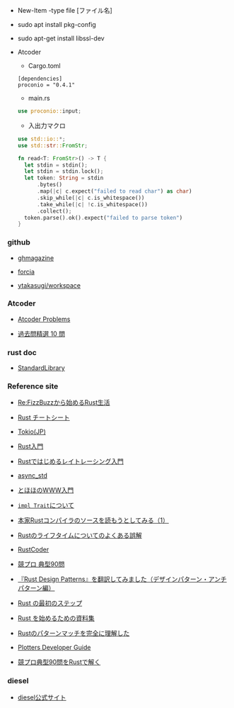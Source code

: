 * New-Item -type file [ファイル名]

* sudo apt install pkg-config

* sudo apt-get install libssl-dev

* Atcoder

  * Cargo.toml

  ```
  [dependencies]
  proconio = "0.4.1"
  ```

  * main.rs

  ```rust
  use proconio::input;
  ```

  * 入出力マクロ

  ```rust
  use std::io::*;
  use std::str::FromStr;

  fn read<T: FromStr>() -> T {
    let stdin = stdin();
    let stdin = stdin.lock();
    let token: String = stdin
        .bytes()
        .map(|c| c.expect("failed to read char") as char) 
        .skip_while(|c| c.is_whitespace())
        .take_while(|c| !c.is_whitespace())
        .collect();
    token.parse().ok().expect("failed to parse token")
  }
  ```

### github

* [ghmagazine](https://github.com/ghmagazine/rustbook)

* [forcia](https://github.com/forcia/rustbook)

* [ytakasugi/workspace](https://github.com/ytakasugi/workspace)

### Atcoder

* [Atcoder Problems](https://kenkoooo.com/atcoder/#/table/)

* [過去問精選 10 問](https://qiita.com/drken/items/fd4e5e363d0f5859067)

### rust doc
* [StandardLibrary](https://doc.rust-lang.org/stable/std/)

### Reference site

* [Re:FizzBuzzから始めるRust生活](https://qiita.com/hinastory/items/543ae9749c8bccb9afbc)

* [Rust チートシート](https://cheats.rs/)

* [Tokio(JP)](https://zenn.dev/magurotuna/books/tokio-tutorial-ja)

* [Rust入門](https://zenn.dev/mebiusbox/books/22d4c1ed9b0003/viewer/6d5875)

* [Rustではじめるレイトレーシング入門](https://github.com/mebiusbox/docs/blob/master/Rust%E3%81%A7%E3%81%AF%E3%81%98%E3%82%81%E3%82%8B%E3%83%AC%E3%82%A4%E3%83%88%E3%83%AC%E3%83%BC%E3%82%B7%E3%83%B3%E3%82%B0%E5%85%A5%E9%96%80.pdf)

* [async_std](https://docs.rs/async-std/1.9.0/async_std/)

* [とほほのWWW入門](http://www.tohoho-web.com/ex/rust.html)

* [`impl Trait`について](https://qnighy.hatenablog.com/entry/2018/01/28/220000)

* [本家Rustコンパイラのソースを読もうとしてみる（1）](https://qiita.com/0yoyoyo/items/eba97a019d0e60324263)

* [Rustのライフタイムについてのよくある誤解](https://github.com/pretzelhammer/rust-blog/blob/master/posts/translations/jp/common-rust-lifetime-misconceptions.md)

* [RustCoder](https://zenn.dev/toga/books/rust-atcoder)

* [競プロ 典型90問](https://github.com/E869120/kyopro_educational_90)

* [『Rust Design Patterns』を翻訳してみました（デザインパターン・アンチパターン編）](https://qiita.com/Yappii_111/items/654717e6a6a980722189)

* [Rust の最初のステップ](https://docs.microsoft.com/ja-jp/learn/paths/rust-first-steps/)

* [Rust を始めるための資料集](https://blog-dry.com/entry/2021/01/23/141936)

* [Rustのパターンマッチを完全に理解した](https://frozenlib.net/blog/2018-03-11_rust-pattern-match/)

* [Plotters Developer Guide](https://plotters-rs.github.io/book/intro/introduction.html)

* [競プロ典型90問をRustで解く](https://dev.thanaism.com/tags/rust/)

### diesel

* [diesel公式サイト](https://diesel.rs/guides/getting-started/)
